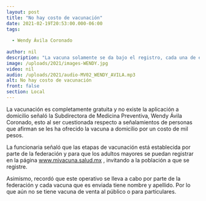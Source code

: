 ```yaml
---
layout: post
title: "No hay costo de vacunación"
date: 2021-02-19T20:53:00.000-06:00
tags:
  
  - Wendy Ávila Coronado
  
author: nil
description: "La vacuna solamente se da bajo el registro, cada una de ellas tiene nombre y apellido."
image: /uploads/2021/images-WENDY.jpg
video: nil
audio: /uploads/2021/audio-MV02_WENDY_AVILA.mp3
alt: No hay costo de vacunación
front: false
section: Local
---
```


La vacunación es completamente gratuita y no existe la aplicación a domicilio señaló la Subdirectora de Medicina Preventiva, Wendy Ávila Coronado, esto al ser cuestionada respecto a señalamientos de personas que afirman se les ha ofrecido la vacuna a domicilio por un costo de mil pesos.

La funcionaria señaló que las etapas de vacunación está establecida por parte de la federación y para que los adultos mayores se puedan registrar en la página www.mivacuna.salud.mx , invitando a la población a que se registre.

Asimismo, recordó que este operativo se lleva a cabo por parte de la federación y cada vacuna que es enviada tiene nombre y apellido. Por lo que aún no se tiene vacuna de venta al público o para particulares.